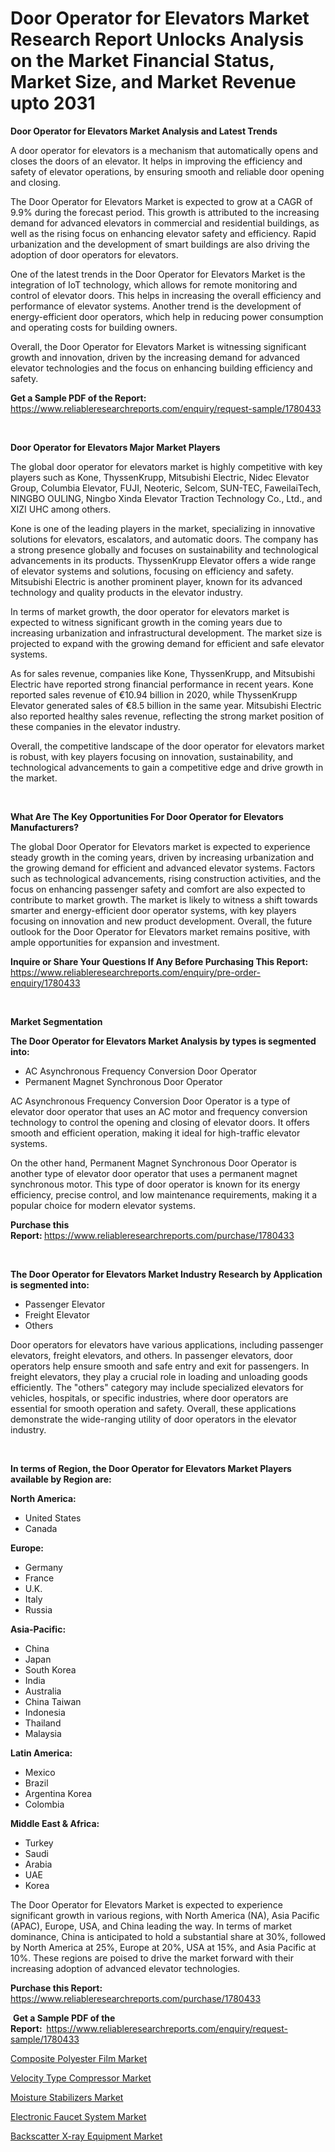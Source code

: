 <p><h1>Door Operator for Elevators Market Research Report Unlocks Analysis on the Market Financial Status, Market Size, and Market Revenue upto 2031</h1></p><p><strong>Door Operator for Elevators Market Analysis and Latest Trends</strong></p>
<p><p>A door operator for elevators is a mechanism that automatically opens and closes the doors of an elevator. It helps in improving the efficiency and safety of elevator operations, by ensuring smooth and reliable door opening and closing.</p><p>The Door Operator for Elevators Market is expected to grow at a CAGR of 9.9% during the forecast period. This growth is attributed to the increasing demand for advanced elevators in commercial and residential buildings, as well as the rising focus on enhancing elevator safety and efficiency. Rapid urbanization and the development of smart buildings are also driving the adoption of door operators for elevators.</p><p>One of the latest trends in the Door Operator for Elevators Market is the integration of IoT technology, which allows for remote monitoring and control of elevator doors. This helps in increasing the overall efficiency and performance of elevator systems. Another trend is the development of energy-efficient door operators, which help in reducing power consumption and operating costs for building owners.</p><p>Overall, the Door Operator for Elevators Market is witnessing significant growth and innovation, driven by the increasing demand for advanced elevator technologies and the focus on enhancing building efficiency and safety.</p></p>
<p><strong>Get a Sample PDF of the Report:&nbsp;</strong> <a href="https://www.reliableresearchreports.com/enquiry/request-sample/1780433">https://www.reliableresearchreports.com/enquiry/request-sample/1780433</a></p>
<p>&nbsp;</p>
<p><strong>Door Operator for Elevators Major Market Players</strong></p>
<p><p>The global door operator for elevators market is highly competitive with key players such as Kone, ThyssenKrupp, Mitsubishi Electric, Nidec Elevator Group, Columbia Elevator, FUJI, Neoteric, Selcom, SUN-TEC, FaweilaiTech, NINGBO OULING, Ningbo Xinda Elevator Traction Technology Co., Ltd., and XIZI UHC among others.</p><p>Kone is one of the leading players in the market, specializing in innovative solutions for elevators, escalators, and automatic doors. The company has a strong presence globally and focuses on sustainability and technological advancements in its products. ThyssenKrupp Elevator offers a wide range of elevator systems and solutions, focusing on efficiency and safety. Mitsubishi Electric is another prominent player, known for its advanced technology and quality products in the elevator industry.</p><p>In terms of market growth, the door operator for elevators market is expected to witness significant growth in the coming years due to increasing urbanization and infrastructural development. The market size is projected to expand with the growing demand for efficient and safe elevator systems.</p><p>As for sales revenue, companies like Kone, ThyssenKrupp, and Mitsubishi Electric have reported strong financial performance in recent years. Kone reported sales revenue of €10.94 billion in 2020, while ThyssenKrupp Elevator generated sales of €8.5 billion in the same year. Mitsubishi Electric also reported healthy sales revenue, reflecting the strong market position of these companies in the elevator industry.</p><p>Overall, the competitive landscape of the door operator for elevators market is robust, with key players focusing on innovation, sustainability, and technological advancements to gain a competitive edge and drive growth in the market.</p></p>
<p>&nbsp;</p>
<p><strong>What Are The Key Opportunities For Door Operator for Elevators Manufacturers?</strong></p>
<p><p>The global Door Operator for Elevators market is expected to experience steady growth in the coming years, driven by increasing urbanization and the growing demand for efficient and advanced elevator systems. Factors such as technological advancements, rising construction activities, and the focus on enhancing passenger safety and comfort are also expected to contribute to market growth. The market is likely to witness a shift towards smarter and energy-efficient door operator systems, with key players focusing on innovation and new product development. Overall, the future outlook for the Door Operator for Elevators market remains positive, with ample opportunities for expansion and investment.</p></p>
<p><strong>Inquire or Share Your Questions If Any Before Purchasing This Report:</strong> <a href="https://www.reliableresearchreports.com/enquiry/pre-order-enquiry/1780433">https://www.reliableresearchreports.com/enquiry/pre-order-enquiry/1780433</a></p>
<p>&nbsp;</p>
<p><strong>Market Segmentation</strong></p>
<p><strong>The Door Operator for Elevators Market Analysis by types is segmented into:</strong></p>
<p><ul><li>AC Asynchronous Frequency Conversion Door Operator</li><li>Permanent Magnet Synchronous Door Operator</li></ul></p>
<p><p>AC Asynchronous Frequency Conversion Door Operator is a type of elevator door operator that uses an AC motor and frequency conversion technology to control the opening and closing of elevator doors. It offers smooth and efficient operation, making it ideal for high-traffic elevator systems. </p><p>On the other hand, Permanent Magnet Synchronous Door Operator is another type of elevator door operator that uses a permanent magnet synchronous motor. This type of door operator is known for its energy efficiency, precise control, and low maintenance requirements, making it a popular choice for modern elevator systems.</p></p>
<p><strong>Purchase this Report:&nbsp;</strong><a href="https://www.reliableresearchreports.com/purchase/1780433">https://www.reliableresearchreports.com/purchase/1780433</a></p>
<p>&nbsp;</p>
<p><strong>The Door Operator for Elevators Market Industry Research by Application is segmented into:</strong></p>
<p><ul><li>Passenger Elevator</li><li>Freight Elevator</li><li>Others</li></ul></p>
<p><p>Door operators for elevators have various applications, including passenger elevators, freight elevators, and others. In passenger elevators, door operators help ensure smooth and safe entry and exit for passengers. In freight elevators, they play a crucial role in loading and unloading goods efficiently. The "others" category may include specialized elevators for vehicles, hospitals, or specific industries, where door operators are essential for smooth operation and safety. Overall, these applications demonstrate the wide-ranging utility of door operators in the elevator industry.</p></p>
<p>&nbsp;</p>
<p><strong>In terms of Region, the Door Operator for Elevators Market Players available by Region are:</strong></p>
<p>
    <p> <strong> North America: </strong>
        <ul>
            <li>United States</li>
            <li>Canada</li>
        </ul>
        </p> 
    <p> <strong> Europe: </strong>
        <ul>
            <li>Germany</li>
            <li>France</li>
            <li>U.K.</li>
            <li>Italy</li>
            <li>Russia</li>
        </ul>
        </p> 
    <p> <strong> Asia-Pacific: </strong>
        <ul>
            <li>China</li>
            <li>Japan</li>
            <li>South Korea</li>
            <li>India</li>
            <li>Australia</li>
            <li>China Taiwan</li>
            <li>Indonesia</li>
            <li>Thailand</li>
            <li>Malaysia</li>
        </ul>
        </p> 
    <p> <strong> Latin America: </strong>
        <ul>
            <li>Mexico</li>
            <li>Brazil</li>
            <li>Argentina Korea</li>
            <li>Colombia</li>
        </ul>
        </p> 
    <p> <strong> Middle East & Africa: </strong>
        <ul>
            <li>Turkey</li>
            <li>Saudi</li>
            <li>Arabia</li>
            <li>UAE</li>
            <li>Korea</li>
        </ul>
    </p>
    </p>
<p><p>The Door Operator for Elevators Market is expected to experience significant growth in various regions, with North America (NA), Asia Pacific (APAC), Europe, USA, and China leading the way. In terms of market dominance, China is anticipated to hold a substantial share at 30%, followed by North America at 25%, Europe at 20%, USA at 15%, and Asia Pacific at 10%. These regions are poised to drive the market forward with their increasing adoption of advanced elevator technologies.</p></p>
<p><strong>Purchase this Report: </strong><a href="https://www.reliableresearchreports.com/purchase/1780433">https://www.reliableresearchreports.com/purchase/1780433</a></p>
<p>&nbsp;<strong>Get a Sample PDF of the Report:&nbsp;&nbsp;</strong><a href="https://www.reliableresearchreports.com/enquiry/request-sample/1780433">https://www.reliableresearchreports.com/enquiry/request-sample/1780433</a></p>
<p><strong></strong></p>
<p><p><a href="https://github.com/wwwkeltoum/Market-Research-Report-List-2/blob/main/composite-polyester-film-market.md">Composite Polyester Film Market</a></p><p><a href="https://github.com/joannesouthgate/Market-Research-Report-List-2/blob/main/velocity-type-compressor-market.md">Velocity Type Compressor Market</a></p><p><a href="https://issuu.com/reportprime-2/docs/moisture-stabilizers-market-size-2030.pptx">Moisture Stabilizers Market</a></p><p><a href="https://issuu.com/reportprime-2/docs/electronic-faucet-system-market-size-2030.pptx">Electronic Faucet System Market</a></p><p><a href="https://github.com/gamblestampleyjenny50m5sl6/Market-Research-Report-List-1/blob/main/backscatter-x-ray-equipment-market.md">Backscatter X-ray Equipment Market</a></p></p>